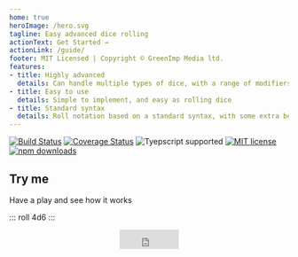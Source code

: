 ```yaml
---
home: true
heroImage: /hero.svg
tagline: Easy advanced dice rolling
actionText: Get Started →
actionLink: /guide/
footer: MIT Licensed | Copyright © GreenImp Media ltd.
features:
- title: Highly advanced
  details: Can handle multiple types of dice, with a range of modifiers and mathematical functions
- title: Easy to use
  details: Simple to implement, and easy as rolling dice
- title: Standard syntax
  details: Roll notation based on a standard syntax, with some extra bells and whistles
---
```


[![Build Status](https://travis-ci.com/GreenImp/rpg-dice-roller.svg?branch=main)](https://travis-ci.com/GreenImp/rpg-dice-roller)
[![Coverage Status](https://coveralls.io/repos/github/GreenImp/rpg-dice-roller/badge.svg)](https://coveralls.io/github/GreenImp/rpg-dice-roller)
![Tyepscript supported](https://img.shields.io/badge/typescript-supported-blue)
[![MIT license](https://img.shields.io/badge/License-MIT-blue.svg)](licence.txt)
[![npm downloads](https://img.shields.io/npm/dm/rpg-dice-roller)](https://www.npmjs.com/package/rpg-dice-roller)


## Try me

Have a play and see how it works

::: roll 4d6 :::

<iframe src="https://github.com/sponsors/GreenImp/button" title="Sponsor GreenImp" height="35" width="107" style="border: 0; margin: 0 auto 1rem; display: block;"></iframe>
